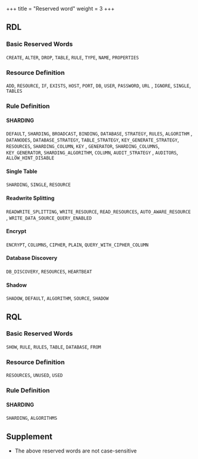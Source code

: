 +++
title = "Reserved word"
weight = 3
+++

## RDL

### Basic Reserved Words

`CREATE`, `ALTER`, `DROP`, `TABLE`, `RULE`, `TYPE`, `NAME`, `PROPERTIES`

### Resource Definition

`ADD`, `RESOURCE`, `IF`, `EXISTS`, `HOST`, `PORT`, `DB`, `USER`, `PASSWORD`, `URL`
, `IGNORE`, `SINGLE`, `TABLES`

### Rule Definition

#### SHARDING

`DEFAULT`, `SHARDING`, `BROADCAST`, `BINDING`, `DATABASE`, `STRATEGY`, `RULES`, `ALGORITHM`
, `DATANODES`, `DATABASE_STRATEGY`, `TABLE_STRATEGY`, `KEY_GENERATE_STRATEGY`, `RESOURCES`, `SHARDING_COLUMN`, `KEY`
, `GENERATOR`, `SHARDING_COLUMNS`, `KEY_GENERATOR`, `SHARDING_ALGORITHM`, `COLUMN`, `AUDIT_STRATEGY`
, `AUDITORS`, `ALLOW_HINT_DISABLE`

#### Single Table

`SHARDING`, `SINGLE`, `RESOURCE`

#### Readwrite Splitting

`READWRITE_SPLITTING`, `WRITE_RESOURCE`, `READ_RESOURCES`, `AUTO_AWARE_RESOURCE`
, `WRITE_DATA_SOURCE_QUERY_ENABLED`

#### Encrypt

`ENCRYPT`, `COLUMNS`, `CIPHER`, `PLAIN`, `QUERY_WITH_CIPHER_COLUMN`

#### Database Discovery

`DB_DISCOVERY`, `RESOURCES`, `HEARTBEAT`

#### Shadow

`SHADOW`, `DEFAULT`, `ALGORITHM`, `SOURCE`, `SHADOW`

## RQL

### Basic Reserved Words

`SHOW`, `RULE`, `RULES`, `TABLE`, `DATABASE`, `FROM`

### Resource Definition

`RESOURCES`, `UNUSED`, `USED`

### Rule Definition

#### SHARDING

`SHARDING`, `ALGORITHMS`

## Supplement

- The above reserved words are not case-sensitive